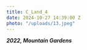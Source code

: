 ```yaml
---
title: C_Land_4
date: 2024-10-27 14:39:00 Z
photo: "/uploads/13.jpeg"
---
```


***2022, Mountain Gardens***